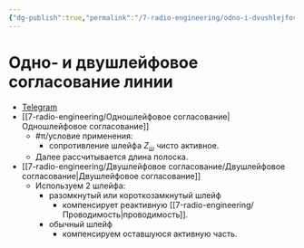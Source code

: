 ```yaml
---
{"dg-publish":true,"permalink":"/7-radio-engineering/odno-i-dvushlejfovoe-soglasovanie-linii/","title":"Одно- и двушлейфовое согласование линии"}
---
```



# Одно- и двушлейфовое согласование линии

- [Telegram](https://t.me/c/1837471271/6/190)
- [[7-radio-engineering/Одношлейфовое согласование\|Одношлейфовое согласование]]
	- #π/условие применения:
		- сопротивление шлейфа $Z_{ш}$ чисто активное.
	- Далее рассчитывается длина полоска.
- [[7-radio-engineering/Двушлейфовое согласование/Двушлейфовое согласование\|Двушлейфовое согласование]]
	- Используем 2 шлейфа:
		- разомкнутый или короткозамкнутый шлейф
			- компенсирует реактивную [[7-radio-engineering/Проводимость\|проводимость]].
		- обычный шлейф
			- компенсируем оставшуюся активную часть.
